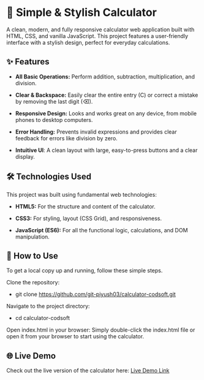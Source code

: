 # 🎨 Simple & Stylish Calculator
A clean, modern, and fully responsive calculator web application built with HTML, CSS, and vanilla JavaScript. This project features a user-friendly interface with a stylish design, perfect for everyday calculations.

## ✨ Features
* **All Basic Operations:** Perform addition, subtraction, multiplication, and division.

* **Clear & Backspace:** Easily clear the entire entry (C) or correct a mistake by removing the last digit (⌫).

* **Responsive Design:** Looks and works great on any device, from mobile phones to desktop computers.

* **Error Handling:** Prevents invalid expressions and provides clear feedback for errors like division by zero.

* **Intuitive UI**: A clean layout with large, easy-to-press buttons and a clear display.

## 🛠️ Technologies Used
This project was built using fundamental web technologies:

* **HTML5:** For the structure and content of the calculator.

* **CSS3:** For styling, layout (CSS Grid), and responsiveness.

* **JavaScript (ES6):** For all the functional logic, calculations, and DOM manipulation.

## 🚀 How to Use
To get a local copy up and running, follow these simple steps.

Clone the repository:

* git clone https://github.com/git-piyush03/calculator-codsoft.git

Navigate to the project directory:

* cd calculator-codsoft

Open index.html in your browser:
Simply double-click the index.html file or open it from your browser to start using the calculator.

## 🌐 Live Demo
Check out the live version of the calculator here: [Live Demo Link](https://git-piyush03.github.io/calculator-codsoft/)
